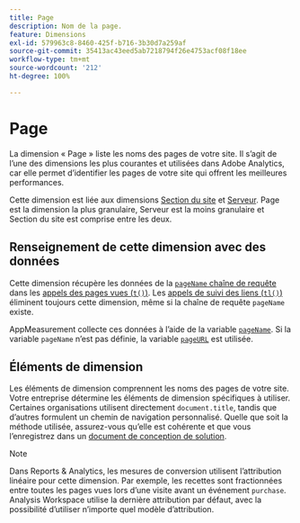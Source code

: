 ```yaml
---
title: Page
description: Nom de la page.
feature: Dimensions
exl-id: 579963c8-8460-425f-b716-3b30d7a259af
source-git-commit: 35413ac43eed5ab7218794f26e4753acf08f18ee
workflow-type: tm+mt
source-wordcount: '212'
ht-degree: 100%

---
```


# Page

La dimension « Page » liste les noms des pages de votre site. Il s’agit de l’une des dimensions les plus courantes et utilisées dans Adobe Analytics, car elle permet d’identifier les pages de votre site qui offrent les meilleures performances.

Cette dimension est liée aux dimensions [Section du site](site-section.md) et [Serveur](server.md). Page est la dimension la plus granulaire, Serveur est la moins granulaire et Section du site est comprise entre les deux.

## Renseignement de cette dimension avec des données

Cette dimension récupère les données de la [`pageName` chaîne de requête](/help/implement/validate/query-parameters.md) dans les [appels des pages vues (`t()`)](/help/implement/vars/functions/t-method.md). Les [appels de suivi des liens (`tl()`)](/help/implement/vars/functions/tl-method.md) éliminent toujours cette dimension, même si la chaîne de requête `pageName` existe.

AppMeasurement collecte ces données à l’aide de la variable [`pageName`](/help/implement/vars/page-vars/pagename.md). Si la variable `pageName` n’est pas définie, la variable [`pageURL`](/help/implement/vars/page-vars/pageurl.md) est utilisée.

## Éléments de dimension

Les éléments de dimension comprennent les noms des pages de votre site. Votre entreprise détermine les éléments de dimension spécifiques à utiliser. Certaines organisations utilisent directement `document.title`, tandis que d’autres formulent un chemin de navigation personnalisé. Quelle que soit la méthode utilisée, assurez-vous qu’elle est cohérente et que vous l’enregistrez dans un [document de conception de solution](/help/implement/prepare/solution-design.md).

>[!NOTE]
>
>Dans Reports &amp; Analytics, les mesures de conversion utilisent l’attribution linéaire pour cette dimension. Par exemple, les recettes sont fractionnées entre toutes les pages vues lors d’une visite avant un événement `purchase`. Analysis Workspace utilise la dernière attribution par défaut, avec la possibilité d’utiliser n’importe quel modèle d’attribution.
